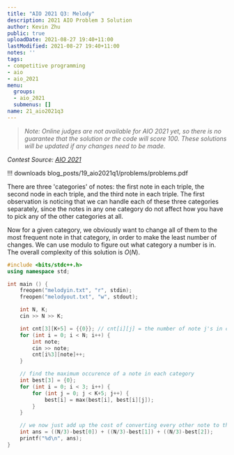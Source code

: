 ```yaml
---
title: "AIO 2021 Q3: Melody"
description: 2021 AIO Problem 3 Solution
author: Kevin Zhu
public: true
uploadDate: 2021-08-27 19:40+11:00
lastModified: 2021-08-27 19:40+11:00
notes: ''
tags:
- competitive programming
- aio
- aio_2021
menu:
  groups:
  - aio_2021
  submenus: []
name: 21_aio2021q3
---
```

> _Note: Online judges are not available for AIO 2021 yet, so there is no guarantee that the solution or the code will score 100. These solutions will be updated if any changes need to be made._

_Contest Source: [AIO 2021](https://orac2.info/hub/aio/)_

!!! downloads blog_posts/19_aio2021q1/problems/problems.pdf

There are three 'categories' of notes: the first note in each triple, the second node in each triple, and the third note in each triple. The first observation is noticing that we can handle each of these three categories separately, since the notes in any one category do not affect how you have to pick any of the other categories at all.

Now for a given category, we obviously want to change all of them to the most frequent note in that category, in order to make the least number of changes. We can use modulo to figure out what category a number is in. The overall complexity of this solution is $O(N)$.

```cpp
#include <bits/stdc++.h>
using namespace std;

int main () {
    freopen("melodyin.txt", "r", stdin);
    freopen("melodyout.txt", "w", stdout);

    int N, K;
    cin >> N >> K;

    int cnt[3][K+5] = {{0}}; // cnt[i][j] = the number of note j's in category i.
    for (int i = 0; i < N; i++) {
        int note;
        cin >> note;
        cnt[i%3][note]++;
    }

    // find the maximum occurence of a note in each category
    int best[3] = {0};
    for (int i = 0; i < 3; i++) {
        for (int j = 0; j < K+5; j++) {
            best[i] = max(best[i], best[i][j]);
        }
    }

    // we now just add up the cost of converting every other note to that note
    int ans = ((N/3)-best[0]) + ((N/3)-best[1]) + ((N/3)-best[2]);
    printf("%d\n", ans);
}
```
